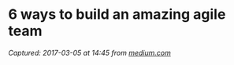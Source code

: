 # 6 ways to build an amazing agile team

_Captured: 2017-03-05 at 14:45 from [medium.com](https://medium.com/series/b9690493968c?source=userActivityShare-c79006fee040-1488721517)_


